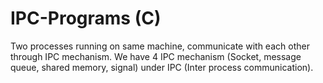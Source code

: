 # IPC-Programs (C)
Two processes running on same machine, communicate with each other through IPC mechanism.
We have 4 IPC mechanism (Socket, message queue, shared memory, signal) under IPC (Inter process communication).
